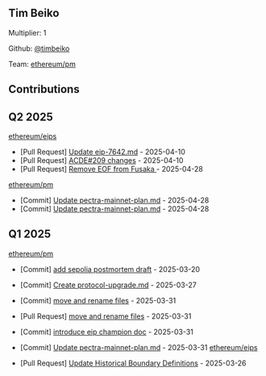 
## Tim Beiko
Multiplier: 1

Github: [@timbeiko](https://github.com/timbeiko)

Team: [ethereum/pm](https://github.com/ethereum/pm)

## Contributions

## Q2 2025


[ethereum/eips](https://github.com/ethereum/eips)
* [Pull Request] [Update eip-7642.md](https://github.com/ethereum/EIPs/pull/9626) - 2025-04-10
* [Pull Request] [ACDE#209 changes](https://github.com/ethereum/EIPs/pull/9624) - 2025-04-10
* [Pull Request] [Remove EOF from Fusaka ](https://github.com/ethereum/EIPs/pull/9703) - 2025-04-28

[ethereum/pm](https://github.com/ethereum/pm)
* [Commit] [Update pectra-mainnet-plan.md](https://github.com/ethereum/pm/commit/2be18dea9f820238a76e23ad1553b29b9d965264) - 2025-04-28
* [Commit] [Update pectra-mainnet-plan.md](https://github.com/ethereum/pm/commit/1f0dac522798a7dc0be8d6850fa48cc04557526c) - 2025-04-28
## Q1 2025

[ethereum/pm](https://github.com/ethereum/pm)
* [Commit] [add sepolia postmortem draft](https://github.com/ethereum/pm/commit/295d2816cb71fb60a960d8c9b83e10739acd06b3) - 2025-03-20

* [Commit] [Create protocol-upgrade.md](https://github.com/ethereum/pm/commit/4d68b847a0a7f695eeb92a72ae6c35613675d0f6) - 2025-03-27
* [Commit] [move and rename files](https://github.com/ethereum/pm/commit/e3efd13d8bdeab5a1d4c6e89b8d44f48ac27e44e) - 2025-03-31
* [Pull Request] [move and rename files](https://github.com/ethereum/pm/pull/1419) - 2025-03-31
* [Commit] [introduce eip champion doc](https://github.com/ethereum/pm/commit/a5b5d5c52edf70c858c1243f4f1714376c54edd0) - 2025-03-31
* [Commit] [Update pectra-mainnet-plan.md](https://github.com/ethereum/pm/commit/d8cbaf87f744234f46051d7b23771390cef19edd) - 2025-03-31
[ethereum/eips](https://github.com/ethereum/eips)
* [Pull Request] [Update Historical Boundary Definitions](https://github.com/ethereum/EIPs/pull/9550) - 2025-03-26
